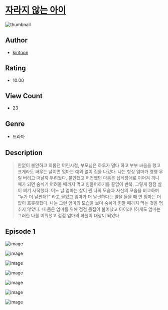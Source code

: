 # [자라지 않는 아이](https://comic.naver.com/challenge/list?titleId=811132)
![thumbnail](https://image-comic.pstatic.net/user_contents_data/challenge_comic/2023/05/25/206421/upload_3472949554791527011_480x623.jpeg)

## Author
- [kiritoon](https://comic.naver.com/artistTitle?id=206421)

## Rating
- 10.00

## View Count
- 23

## Genre
- 드라마

## Description
> 한없이 불안하고 외롭던 어린시절, 부모님은 하루가 멀다 하고 부부 싸움을 했고 크게라도 싸우는 날이면 엄마는 예외 없이 집을 나갔다. 나는 항상 엄마가 영영 우릴 버리고 떠날까 두려웠다. 불안했고 허전했던 마음은 섭식장애로 이어져 끼니때가 되면 숨쉬기 어려울 때까지 먹고 힘들어하기를 끝없이 반복, 그렇게 점점 살이 찌기 시작했다. 어느 날 엄마는 살이 찐 나의 모습과 자신의 모습을 비교하며 “누가 더 날씬해?” 라고 물었고 엄마가 더 날씬하다는 말을 들을 때 면 엄마는 더 없이 흐뭇해했다. 나는 그런 엄마의 모습을 보며 숨쉬기 힘들 때까지 먹는 것을 멈추지 않았다. 내 몸은 엄마를 위해 점점 몸집이 불어났고 아이러니하게도 엄마는 그러한 나를 미워했고 점점 엄마의 화풀이 대상이 되었다


## Episode 1
![image](https://image-comic.pstatic.net/user_contents_data/challenge_comic/2023/05/25/206421/upload_3472946221849915955.jpeg)

![image](https://image-comic.pstatic.net/user_contents_data/challenge_comic/2023/05/25/206421/upload_3618749392236067129.jpeg)

![image](https://image-comic.pstatic.net/user_contents_data/challenge_comic/2023/05/25/206421/upload_3473172948807857971.jpeg)

![image](https://image-comic.pstatic.net/user_contents_data/challenge_comic/2023/05/25/206421/upload_4049070562266723890.jpeg)

![image](https://image-comic.pstatic.net/user_contents_data/challenge_comic/2023/05/25/206421/upload_7075497384568119861.jpeg)

![image](https://image-comic.pstatic.net/user_contents_data/challenge_comic/2023/05/25/206421/upload_7363448296559424562.jpeg)

![image](https://image-comic.pstatic.net/user_contents_data/challenge_comic/2023/05/25/206421/upload_4122542107534582582.jpeg)
